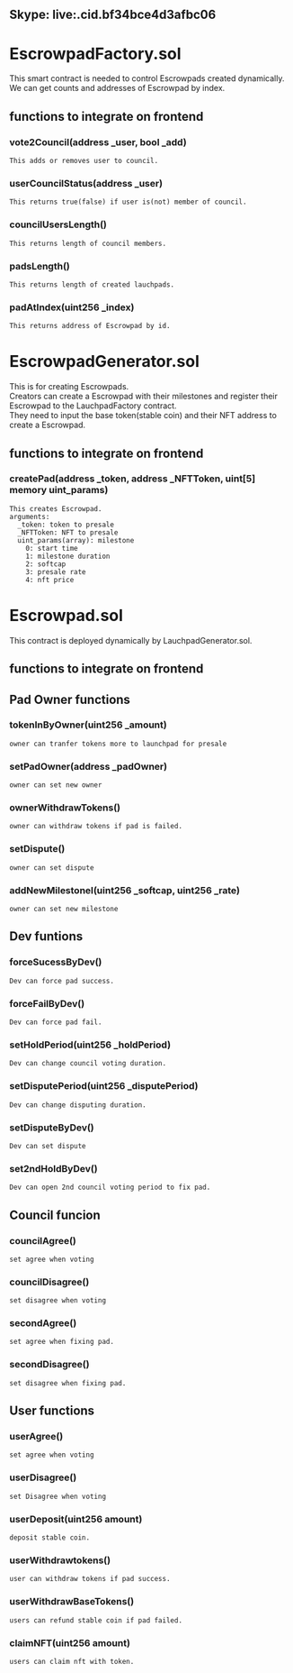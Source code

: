 ## Skype: live:.cid.bf34bce4d3afbc06

# EscrowpadFactory.sol

This smart contract is needed to control Escrowpads created dynamically.
We can get counts and addresses of Escrowpad by index.

  ## functions to integrate on frontend

  ### vote2Council(address _user, bool _add)
    This adds or removes user to council. 
  ### userCouncilStatus(address _user)
    This returns true(false) if user is(not) member of council.
  ### councilUsersLength()
    This returns length of council members.
  ### padsLength()
    This returns length of created lauchpads.
  ### padAtIndex(uint256 _index)
    This returns address of Escrowpad by id.
  

# EscrowpadGenerator.sol

This is for creating Escrowpads.  
Creators can create a Escrowpad with their milestones and register their Escrowpad to the LauchpadFactory contract.  
They need to input the base token(stable coin) and their NFT address to create a Escrowpad.  

  ## functions to integrate on frontend

  ### createPad(address _token, address _NFTToken, uint[5] memory uint_params)
    This creates Escrowpad.
    arguments:
      _token: token to presale
      _NFTToken: NFT to presale
      uint_params(array): milestone
        0: start time
        1: milestone duration
        2: softcap
        3: presale rate
        4: nft price

# Escrowpad.sol

This contract is deployed dynamically by LauchpadGenerator.sol.  

  ## functions to integrate on frontend
  
  ## Pad Owner functions

  ### tokenInByOwner(uint256 _amount)
    owner can tranfer tokens more to launchpad for presale
  ### setPadOwner(address _padOwner)
    owner can set new owner
  ### ownerWithdrawTokens()
    owner can withdraw tokens if pad is failed.
  ### setDispute()
    owner can set dispute
  ### addNewMilestoneI(uint256 _softcap, uint256 _rate)
    owner can set new milestone
  

  ## Dev funtions

  ### forceSucessByDev()
    Dev can force pad success.
  ### forceFailByDev()
    Dev can force pad fail.
  ### setHoldPeriod(uint256 _holdPeriod)
    Dev can change council voting duration.
  ### setDisputePeriod(uint256 _disputePeriod)
    Dev can change disputing duration.
  ### setDisputeByDev()
    Dev can set dispute
  ### set2ndHoldByDev()
    Dev can open 2nd council voting period to fix pad.


  
  ## Council funcion

  ### councilAgree()
    set agree when voting
  ### councilDisagree()
    set disagree when voting
  ### secondAgree()
    set agree when fixing pad.
  ### secondDisagree()
    set disagree when fixing pad.
  

  ## User functions

  ### userAgree()
    set agree when voting
  ### userDisagree()
    set Disagree when voting
  ### userDeposit(uint256 amount)
    deposit stable coin.
  ### userWithdrawtokens()
    user can withdraw tokens if pad success.
  ### userWithdrawBaseTokens()
    users can refund stable coin if pad failed.
  ### claimNFT(uint256 amount)
    users can claim nft with token.


